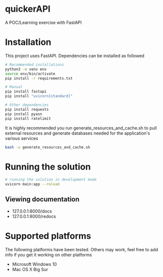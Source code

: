 # quickerAPI
A POC/Learning exercise with FastAPI

# Installation
This project uses FastAPI. Dependencies can be installed as followed

```sh
# Recommended installations
python3 -m venv env
source env/bin/activate
pip install -r requirements.txt
```

```sh
# Manual
pip install fastapi
pip install "uvicorn[standard]"
```

```sh
# Other dependencies
pip install requests
pip install pyasn
pip install ratelimit
```

It is highly recommended you run generate_resources_and_cache.sh to pull external resources and generate databases needed for the application's various services
```sh
bash -x generate_resources_and_cache.sh
```

# Running the solution
```sh
# running the solution in development mode
uvicorn main:app --reload
```

## Viewing documentation
* 127.0.0.1:8000/docs
* 127.0.0.1:8000/redocs

# Supported platforms
The following platforms have been tested. Others may work, feel free to add info if you get it working on other platforms
* Microsoft Windows 10
* Mac OS X Big Sur
